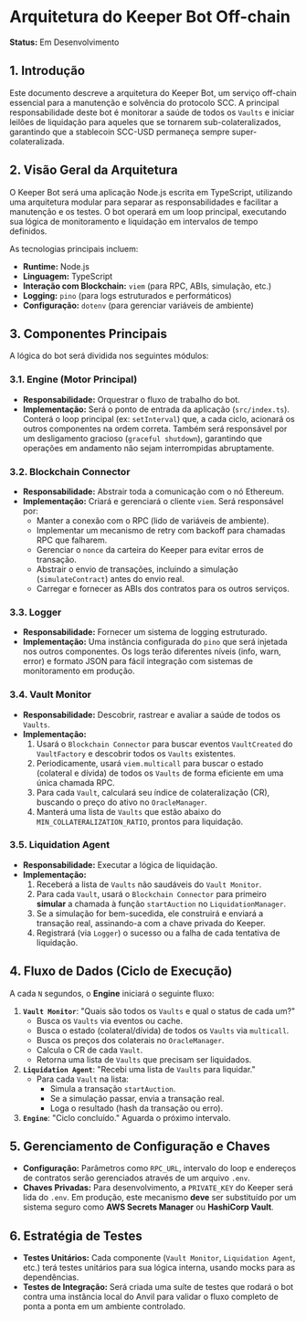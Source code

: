 # Arquitetura do Keeper Bot Off-chain

**Status:** Em Desenvolvimento

## 1. Introdução

Este documento descreve a arquitetura do Keeper Bot, um serviço off-chain essencial para a manutenção e solvência do protocolo SCC. A principal responsabilidade deste bot é monitorar a saúde de todos os `Vaults` e iniciar leilões de liquidação para aqueles que se tornarem sub-colateralizados, garantindo que a stablecoin SCC-USD permaneça sempre super-colateralizada.

## 2. Visão Geral da Arquitetura

O Keeper Bot será uma aplicação Node.js escrita em TypeScript, utilizando uma arquitetura modular para separar as responsabilidades e facilitar a manutenção e os testes. O bot operará em um loop principal, executando sua lógica de monitoramento e liquidação em intervalos de tempo definidos.

As tecnologias principais incluem:
-   **Runtime:** Node.js
-   **Linguagem:** TypeScript
-   **Interação com Blockchain:** `viem` (para RPC, ABIs, simulação, etc.)
-   **Logging:** `pino` (para logs estruturados e performáticos)
-   **Configuração:** `dotenv` (para gerenciar variáveis de ambiente)

## 3. Componentes Principais

A lógica do bot será dividida nos seguintes módulos:

### 3.1. Engine (Motor Principal)

-   **Responsabilidade:** Orquestrar o fluxo de trabalho do bot.
-   **Implementação:** Será o ponto de entrada da aplicação (`src/index.ts`). Conterá o loop principal (ex: `setInterval`) que, a cada ciclo, acionará os outros componentes na ordem correta. Também será responsável por um desligamento gracioso (`graceful shutdown`), garantindo que operações em andamento não sejam interrompidas abruptamente.

### 3.2. Blockchain Connector

-   **Responsabilidade:** Abstrair toda a comunicação com o nó Ethereum.
-   **Implementação:** Criará e gerenciará o cliente `viem`. Será responsável por:
    -   Manter a conexão com o RPC (lido de variáveis de ambiente).
    -   Implementar um mecanismo de retry com backoff para chamadas RPC que falharem.
    -   Gerenciar o `nonce` da carteira do Keeper para evitar erros de transação.
    -   Abstrair o envio de transações, incluindo a simulação (`simulateContract`) antes do envio real.
    -   Carregar e fornecer as ABIs dos contratos para os outros serviços.

### 3.3. Logger

-   **Responsabilidade:** Fornecer um sistema de logging estruturado.
-   **Implementação:** Uma instância configurada do `pino` que será injetada nos outros componentes. Os logs terão diferentes níveis (info, warn, error) e formato JSON para fácil integração com sistemas de monitoramento em produção.

### 3.4. Vault Monitor

-   **Responsabilidade:** Descobrir, rastrear e avaliar a saúde de todos os `Vaults`.
-   **Implementação:**
    1.  Usará o `Blockchain Connector` para buscar eventos `VaultCreated` do `VaultFactory` e descobrir todos os `Vaults` existentes.
    2.  Periodicamente, usará `viem.multicall` para buscar o estado (colateral e dívida) de todos os `Vaults` de forma eficiente em uma única chamada RPC.
    3.  Para cada `Vault`, calculará seu índice de colateralização (CR), buscando o preço do ativo no `OracleManager`.
    4.  Manterá uma lista de `Vaults` que estão abaixo do `MIN_COLLATERALIZATION_RATIO`, prontos para liquidação.

### 3.5. Liquidation Agent

-   **Responsabilidade:** Executar a lógica de liquidação.
-   **Implementação:**
    1.  Receberá a lista de `Vaults` não saudáveis do `Vault Monitor`.
    2.  Para cada `Vault`, usará o `Blockchain Connector` para primeiro **simular** a chamada à função `startAuction` no `LiquidationManager`.
    3.  Se a simulação for bem-sucedida, ele construirá e enviará a transação real, assinando-a com a chave privada do Keeper.
    4.  Registrará (via `Logger`) o sucesso ou a falha de cada tentativa de liquidação.

## 4. Fluxo de Dados (Ciclo de Execução)

A cada `N` segundos, o **Engine** iniciará o seguinte fluxo:

1.  **`Vault Monitor`**: "Quais são todos os `Vaults` e qual o status de cada um?"
    -   Busca os `Vaults` via eventos ou cache.
    -   Busca o estado (colateral/dívida) de todos os `Vaults` via `multicall`.
    -   Busca os preços dos colaterais no `OracleManager`.
    -   Calcula o CR de cada `Vault`.
    -   Retorna uma lista de `Vaults` que precisam ser liquidados.
2.  **`Liquidation Agent`**: "Recebi uma lista de `Vaults` para liquidar."
    -   Para cada `Vault` na lista:
        -   Simula a transação `startAuction`.
        -   Se a simulação passar, envia a transação real.
        -   Loga o resultado (hash da transação ou erro).
3.  **`Engine`**: "Ciclo concluído." Aguarda o próximo intervalo.

## 5. Gerenciamento de Configuração e Chaves

-   **Configuração:** Parâmetros como `RPC_URL`, intervalo do loop e endereços de contratos serão gerenciados através de um arquivo `.env`.
-   **Chaves Privadas:** Para desenvolvimento, a `PRIVATE_KEY` do Keeper será lida do `.env`. Em produção, este mecanismo **deve** ser substituído por um sistema seguro como **AWS Secrets Manager** ou **HashiCorp Vault**.

## 6. Estratégia de Testes

-   **Testes Unitários:** Cada componente (`Vault Monitor`, `Liquidation Agent`, etc.) terá testes unitários para sua lógica interna, usando mocks para as dependências.
-   **Testes de Integração:** Será criada uma suíte de testes que rodará o bot contra uma instância local do Anvil para validar o fluxo completo de ponta a ponta em um ambiente controlado.

